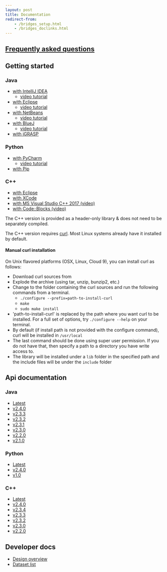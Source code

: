 ```yaml
---
layout: post
title: Documentation
redirect-from:
    - /bridges_setup.html
    - /bridges_doclinks.html
---
```


<div class="row">
<div class="col-md-6" markdown="1">

## [Frequently asked questions](/doc/faq)

## Getting started

### Java

- [with IntelliJ IDEA](/doc/getting-started/java/intellij/)
    - [video tutorial](https://www.youtube.com/watch?v=oohLmVapqko)
- [with Eclipse](/doc/getting-started/java/eclipse/)
    - [video tutorial](https://www.youtube.com/watch?v=knFD9xF_g9Q)
- [with NetBeans](/doc/getting-started/java/netbeans/)
    - [video tutorial](https://www.youtube.com/watch?v=xYBdr-ZJXys)
- [with BlueJ](/doc/getting-started/java/bluej/)
    - [video tutorial](https://www.youtube.com/watch?v=H354LpJjLW8)
- [with jGRASP](/doc/getting-started/java/jgrasp/)

### Python

- [with PyCharm](/doc/getting-started/python/pycharm/)
    - [video tutorial](https://www.youtube.com/watch?v=_AA0PVqUfYk)
- [with Pip](/doc/getting-started/python/pip/)

### C++

- [with Eclipse](/doc/getting-started/cxx/eclipse/)
- [with XCode](/doc/getting-started/cxx/xcode/)
- [with MS Visual Studio C++ 2017 (video)](https://www.youtube.com/watch?v=SDIeHJhY4u4)
- [with Code::Blocks (video)](https://www.youtube.com/watch?v=l65aNgxyTNA)

The C++ version is provided as a header-only library & does not need to be separately compiled.

The C++ version requires [curl](https://curl.haxx.se). Most Linux systems already have it installed by default.

#### Manual curl installation

On Unix flavored platforms (OSX, Linux, Cloud 9), you can install curl as follows:

*   Download curl sources from[](https://curl.haxx.se/download.html)
*   Explode the archive (using tar, unzip, bunzip2, etc.)
*   Change to the folder containing the curl sources and run the following commands from a terminal.
    *   `./configure --prefix=path-to-install-curl`
    *   `make`
    *   `sudo make install`
*   'path-to-install-curl' is replaced by the path where you want curl to be installed. For a full set of options, try `./configure --help` on your terminal.
*   By default (if install path is not provided with the configure command), curl will be installed in `/usr/local`
*   The last command should be done using super user permission. If you do not have that, then specify a path to a directory you have write access to.
*   The library will be installed under a `lib` folder in the specified path and the include files will be under the `include` folder

</div>
<div class="col-md-6" markdown="1">

## Api documentation

### Java

 - [Latest](/doc/java-api/current/html/index.html)
 - [v2.4.0](/doc/java-api/2.4.0/html/index.html)
 - [v2.3.3](/doc/java-api/2.3.3/html/index.html)
 - [v2.3.2](/doc/java-api/2.3.2/html/index.html)
 - [v2.3.1](/doc/java-api/2.3.1/html/index.html)
 - [v2.3.0](/doc/java-api/2.3.0/html/index.html)
 - [v2.2.0](/doc/java-api/2.2.0/html/index.html)
 - [v2.1.0](/doc/java-api/2.2.0/html/index.html)

### Python

 - [Latest](/doc/python-api/current/html/index.html)
 - [v2.4.0](/doc/python-api/2.4.0/html/index.html)
 - [v1.0](/doc/python-api/1.0/html/index.html)

### C++

 - [Latest](/doc/cxx-api/current/html/index.html)
 - [v2.4.0](/doc/cxx-api/2.4.0/html/index.html)
 - [v2.3.4](/doc/cxx-api/2.3.4/html/index.html)
 - [v2.3.3](/doc/cxx-api/2.3.3/html/index.html)
 - [v2.3.2](/doc/cxx-api/2.3.2/html/index.html)
 - [v2.3.0](/doc/cxx-api/2.3.0/html/index.html)
 - [v2.2.0](/doc/cxx-api/2.2.0/html/index.html)

## Developer docs

- [Design overview](/doc/design-overview/)
- [Dataset list](/doc/datasets/)

</div>
</div>